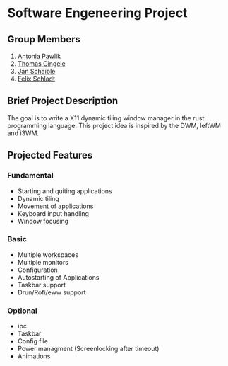 # Software Engeneering Project

## Group Members
1. [Antonia Pawlik](https://github.com/gungula)
2. [Thomas Gingele](https://github.com/B1TC0R3)
3. [Jan Schaible](https://github.com/janschaible)
4. [Felix Schladt](https://github.com/FelixSchladt)

## Brief Project Description

The goal is to write a X11 dynamic tiling window manager in the rust programming language.
This project idea is inspired by the DWM, leftWM and i3WM. 

## Projected Features

### Fundamental
* Starting and quiting applications
* Dynamic tiling
* Movement of applications
* Keyboard input handling
* Window focusing

### Basic
* Multiple workspaces
* Multiple monitors
* Configuration
* Autostarting of Applications
* Taskbar support
* Drun/Rofi/eww support

### Optional
* ipc
* Taskbar
* Config file
* Power managment (Screenlocking after timeout)
* Animations


